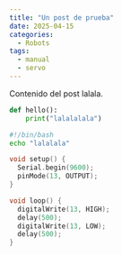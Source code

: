 ```yaml
---
title: "Un post de prueba"
date: 2025-04-15
categories:
  - Robots
tags:
  - manual
  - servo
---
```


Contenido del post lalala.

```python
def hello():
    print("lalalalala")
```

```sh
#!/bin/bash
echo "lalalala"
```

```cpp
void setup() {
  Serial.begin(9600);
  pinMode(13, OUTPUT);
}

void loop() {
  digitalWrite(13, HIGH);
  delay(500);
  digitalWrite(13, LOW);
  delay(500);
}
```
